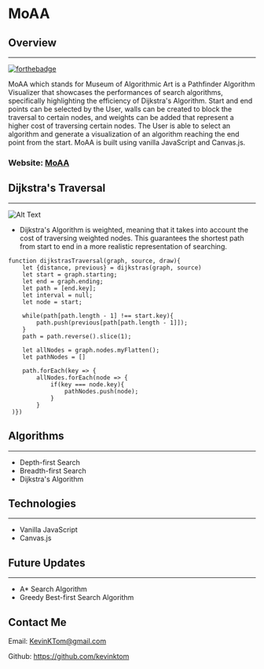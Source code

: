 # MoAA

## Overview
-----------
[![forthebadge](https://forthebadge.com/images/badges/made-with-javascript.svg)](https://forthebadge.com)

MoAA which stands for Museum of Algorithmic Art is a Pathfinder Algorithm Visualizer that showcases the performances of search algorithms, specifically highlighting the efficiency of Dijkstra's Algorithm. Start and end points can be selected by the User, walls can be created to block the traversal to certain nodes, and weights can be added that represent a higher cost of traversing certain nodes. The User is able to select an algorithm and generate a visualization of an algorithm reaching the end point from the start. MoAA is built using vanilla JavaScript and Canvas.js.

### Website: [MoAA](https://kevinktom.github.io/MoAA/)

## Dijkstra's Traversal
----------------------

![Alt Text](https://media.giphy.com/media/fAhOFk3AKL0nC3RaCa/giphy.gif)


* Dijkstra's Algorithm is weighted, meaning that it takes into account the cost of traversing weighted nodes. This guarantees the shortest path from start to end in a more realistic representation of searching. 

```
function dijkstrasTraversal(graph, source, draw){
    let {distance, previous} = dijkstras(graph, source)
    let start = graph.starting;
    let end = graph.ending;
    let path = [end.key];
    let interval = null;
    let node = start;
    
    while(path[path.length - 1] !== start.key){
        path.push(previous[path[path.length - 1]]);
    }
    path = path.reverse().slice(1);

    let allNodes = graph.nodes.myFlatten();
    let pathNodes = []
    
    path.forEach(key => {
        allNodes.forEach(node => {
            if(key === node.key){
                pathNodes.push(node);
            }
        }
 )})
```

## Algorithms
------------
* Depth-first Search
* Breadth-first Search
* Dijkstra's Algorithm

## Technologies
---------------------------------
* Vanilla JavaScript
* Canvas.js

## Future Updates
-----------
* A* Search Algorithm
* Greedy Best-first Search Algorithm


Contact Me
-----------------------
Email: KevinKTom@gmail.com

Github: https://github.com/kevinktom 
